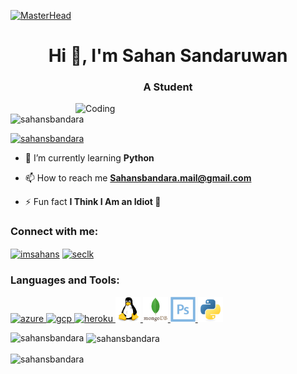 [![MasterHead](https://t.me/SECL4U)](SECL4U)
<h1 align="center">Hi 👋, I'm Sahan Sandaruwan</h1>
<h3 align="center">A Student</h3>
<img align="right" alt="Coding" width="400" src="https://media.tenor.com/NOYF3f82b_gAAAAC/programmer.gif">
<p align="left"> <img src="https://komarev.com/ghpvc/?username=sahansbandara&label=Profile%20views&color=0e75b6&style=flat" alt="sahansbandara" /> </p>

<p align="left"> <a href="https://github.com/ryo-ma/github-profile-trophy"><img src="https://github-profile-trophy.vercel.app/?username=sahansbandara" alt="sahansbandara" /></a> </p>

- 🌱 I’m currently learning **Python**

- 📫 How to reach me **Sahansbandara.mail@gmail.com**

- ⚡ Fun fact **I Think I Am an Idiot 🤪**

<h3 align="left">Connect with me:</h3>
<p align="left">
<a href="https://instagram.com/imsahans" target="blank"><img align="center" src="https://raw.githubusercontent.com/rahuldkjain/github-profile-readme-generator/master/src/images/icons/Social/instagram.svg" alt="imsahans" height="30" width="40" /></a>
<a href="https://www.youtube.com/c/seclk6151" target="blank"><img align="center" src="https://raw.githubusercontent.com/rahuldkjain/github-profile-readme-generator/master/src/images/icons/Social/youtube.svg" alt="seclk" height="30" width="40" /></a>
</p>

<h3 align="left">Languages and Tools:</h3>
<p align="left"> <a href="https://azure.microsoft.com/en-in/" target="_blank" rel="noreferrer"> <img src="https://www.vectorlogo.zone/logos/microsoft_azure/microsoft_azure-icon.svg" alt="azure" width="40" height="40"/> </a> <a href="https://cloud.google.com" target="_blank" rel="noreferrer"> <img src="https://www.vectorlogo.zone/logos/google_cloud/google_cloud-icon.svg" alt="gcp" width="40" height="40"/> </a> <a href="https://heroku.com" target="_blank" rel="noreferrer"> <img src="https://www.vectorlogo.zone/logos/heroku/heroku-icon.svg" alt="heroku" width="40" height="40"/> </a> <a href="https://www.linux.org/" target="_blank" rel="noreferrer"> <img src="https://raw.githubusercontent.com/devicons/devicon/master/icons/linux/linux-original.svg" alt="linux" width="40" height="40"/> </a> <a href="https://www.mongodb.com/" target="_blank" rel="noreferrer"> <img src="https://raw.githubusercontent.com/devicons/devicon/master/icons/mongodb/mongodb-original-wordmark.svg" alt="mongodb" width="40" height="40"/> </a> <a href="https://www.photoshop.com/en" target="_blank" rel="noreferrer"> <img src="https://raw.githubusercontent.com/devicons/devicon/master/icons/photoshop/photoshop-line.svg" alt="photoshop" width="40" height="40"/> </a> <a href="https://www.python.org" target="_blank" rel="noreferrer"> <img src="https://raw.githubusercontent.com/devicons/devicon/master/icons/python/python-original.svg" alt="python" width="40" height="40"/> </a> </p>

<p><img align="left" src="https://github-readme-stats.vercel.app/api/top-langs?username=sahansbandara&show_icons=true&locale=en&layout=compact" alt="sahansbandara" /></p>

<p>&nbsp;<img align="center" src="https://github-readme-stats.vercel.app/api?username=sahansbandara&show_icons=true&locale=en" alt="sahansbandara" /></p>

<p><img align="center" src="https://github-readme-streak-stats.herokuapp.com/?user=sahansbandara&" alt="sahansbandara" /></p>
